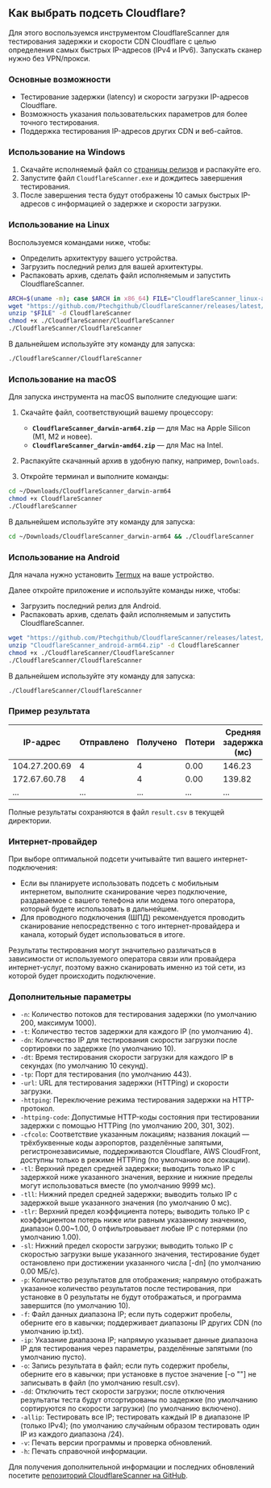 ## Как выбрать подсеть Cloudflare?

Для этого воспользуемся инструментом CloudflareScanner для тестирования задержки и скорости CDN Cloudflare с целью определения самых быстрых IP-адресов (IPv4 и IPv6). Запускать сканер нужно без VPN/прокси.

### Основные возможности

- Тестирование задержки (latency) и скорости загрузки IP-адресов Cloudflare.
- Возможность указания пользовательских параметров для более точного тестирования.
- Поддержка тестирования IP-адресов других CDN и веб-сайтов.

### Использование на Windows

1. Скачайте исполняемый файл со [страницы релизов](https://github.com/Ptechgithub/CloudflareScanner/releases/latest) и распакуйте его.
2. Запустите файл `CloudflareScanner.exe` и дождитесь завершения тестирования.
3. После завершения теста будут отображены 10 самых быстрых IP-адресов с информацией о задержке и скорости загрузки.

### Использование на Linux

Воспользуемся командами ниже, чтобы:
   - Определить архитектуру вашего устройства.
   - Загрузить последний релиз для вашей архитектуры.
   - Распаковать архив, сделать файл исполняемым и запустить CloudflareScanner.

```bash
ARCH=$(uname -m); case $ARCH in x86_64) FILE="CloudflareScanner_linux-amd64.zip";; aarch64|arm64) FILE="CloudflareScanner_linux-arm64.zip";; armv7l) FILE="CloudflareScanner_linux-arm7.zip";; mips64) FILE="CloudflareScanner_linux-mips64.zip";; mips64le) FILE="CloudflareScanner_linux-mips64le.zip";; riscv64) FILE="CloudflareScanner_linux-riscv64.zip";; *) echo "Архитектура не поддерживается: $ARCH"; exit 1;; esac
wget "https://github.com/Ptechgithub/CloudflareScanner/releases/latest/download/$FILE"
unzip "$FILE" -d CloudflareScanner
chmod +x ./CloudflareScanner/CloudflareScanner
./CloudflareScanner/CloudflareScanner
```

В дальнейшем используйте эту команду для запуска:

```bash
./CloudflareScanner/CloudflareScanner
```

### Использование на macOS

Для запуска инструмента на macOS выполните следующие шаги:

1. Скачайте файл, соответствующий вашему процессору:
   - **`CloudflareScanner_darwin-arm64.zip`** — для Mac на Apple Silicon (M1, M2 и новее).
   - **`CloudflareScanner_darwin-amd64.zip`** — для Mac на Intel.

2. Распакуйте скачанный архив в удобную папку, например, `Downloads`.

3. Откройте терминал и выполните команды:

```bash
cd ~/Downloads/CloudflareScanner_darwin-arm64
chmod +x CloudflareScanner
./CloudflareScanner
```

В дальнейшем используйте эту команду для запуска:

```bash
cd ~/Downloads/CloudflareScanner_darwin-arm64 && ./CloudflareScanner
```

### Использование на Android

Для начала нужно установить [Termux](https://play.google.com/store/apps/details?id=com.termux) на ваше устройство.

Далее откройте приложение и используйте команды ниже, чтобы:
   - Загрузить последний релиз для Android.
   - Распаковать архив, сделать файл исполняемым и запустить CloudflareScanner.

```bash
wget "https://github.com/Ptechgithub/CloudflareScanner/releases/latest/download/CloudflareScanner_android-arm64.zip"
unzip "CloudflareScanner_android-arm64.zip" -d CloudflareScanner
chmod +x ./CloudflareScanner/CloudflareScanner
./CloudflareScanner/CloudflareScanner
```

В дальнейшем используйте эту команду для запуска:

```bash
./CloudflareScanner/CloudflareScanner
```

### Пример результата

| IP-адрес       | Отправлено | Получено | Потери | Средняя задержка (мс) | Скорость загрузки (МБ/с) |
|----------------|------------|----------|--------|-----------------------|--------------------------|
| 104.27.200.69  | 4          | 4        | 0.00   | 146.23                | 28.64                    |
| 172.67.60.78   | 4          | 4        | 0.00   | 139.82                | 15.02                    |
| ...            | ...        | ...      | ...    | ...                   | ...                      |

Полные результаты сохраняются в файл `result.csv` в текущей директории.

### Интернет-провайдер

При выборе оптимальной подсети учитывайте тип вашего интернет-подключения:

- Если вы планируете использовать подсеть с мобильным интернетом, выполните сканирование через подключение, раздаваемое с вашего телефона или модема того оператора, который будете использовать в дальнейшем.
- Для проводного подключения (ШПД) рекомендуется проводить сканирование непосредственно с того интернет-провайдера и канала, который будет использоваться в итоге.

Результаты тестирования могут значительно различаться в зависимости от используемого оператора связи или провайдера интернет-услуг, поэтому важно сканировать именно из той сети, из которой будет происходить подключение.

### Дополнительные параметры

- `-n`: Количество потоков для тестирования задержки (по умолчанию 200, максимум 1000).
- `-t`: Количество тестов задержки для каждого IP (по умолчанию 4).
- `-dn`: Количество IP для тестирования скорости загрузки после сортировки по задержке (по умолчанию 10).
- `-dt`: Время тестирования скорости загрузки для каждого IP в секундах (по умолчанию 10 секунд).
- `-tp`: Порт для тестирования (по умолчанию 443).
- `-url`: URL для тестирования задержки (HTTPing) и скорости загрузки.
- `-httping`: Переключение режима тестирования задержки на HTTP-протокол.
- `-httping-code`: Допустимые HTTP-коды состояния при тестировании задержки с помощью HTTPing (по умолчанию 200, 301, 302).
- `-cfcolo`: Соответствие указанным локациям; названия локаций — трёхбуквенные коды аэропортов, разделённые запятыми, регистронезависимые, поддерживаются Cloudflare, AWS CloudFront, доступны только в режиме HTTPing (по умолчанию все локации).
- `-tl`: Верхний предел средней задержки; выводить только IP с задержкой ниже указанного значения, верхние и нижние пределы могут использоваться вместе (по умолчанию 9999 мс).
- `-tll`: Нижний предел средней задержки; выводить только IP с задержкой выше указанного значения (по умолчанию 0 мс).
- `-tlr`: Верхний предел коэффициента потерь; выводить только IP с коэффициентом потерь ниже или равным указанному значению, диапазон 0.00~1.00, 0 отфильтровывает любые IP с потерями (по умолчанию 1.00).
- `-sl`: Нижний предел скорости загрузки; выводить только IP с скоростью загрузки выше указанного значения, тестирование будет остановлено при достижении указанного числа [-dn] (по умолчанию 0.00 МБ/с).
- `-p`: Количество результатов для отображения; напрямую отображать указанное количество результатов после тестирования, при установке в 0 результаты не будут отображаться, и программа завершится (по умолчанию 10).
- `-f`: Файл данных диапазона IP; если путь содержит пробелы, оберните его в кавычки; поддерживает диапазоны IP других CDN (по умолчанию ip.txt).
- `-ip`: Указание диапазона IP; напрямую указывает данные диапазона IP для тестирования через параметры, разделённые запятыми (по умолчанию пусто).
- `-o`: Запись результата в файл; если путь содержит пробелы, оберните его в кавычки; при установке в пустое значение [-o ""] не записывать в файл (по умолчанию result.csv).
- `-dd`: Отключить тест скорости загрузки; после отключения результаты теста будут отсортированы по задержке (по умолчанию сортируются по скорости загрузки) (по умолчанию включено).
- `-allip`: Тестировать все IP; тестировать каждый IP в диапазоне IP (только IPv4); (по умолчанию случайным образом тестировать один IP из каждого диапазона /24).
- `-v`: Печать версии программы и проверка обновлений.
- `-h`: Печать справочной информации.

Для получения дополнительной информации и последних обновлений посетите [репозиторий CloudflareScanner на GitHub](https://github.com/Ptechgithub/CloudflareScanner).
